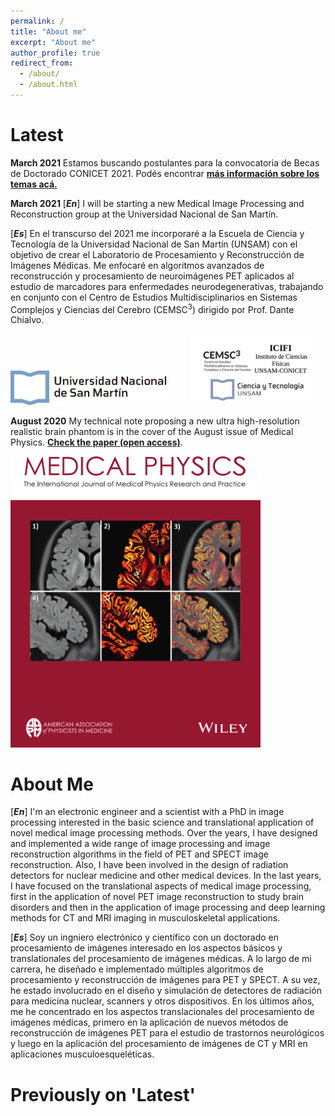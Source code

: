 ```yaml
---
permalink: /
title: "About me"
excerpt: "About me"
author_profile: true
redirect_from: 
  - /about/
  - /about.html
---
```



Latest
======
**March 2021** Estamos buscando postulantes para la convocatoria de Becas de Doctorado CONICET 2021. Podés encontrar [**más información sobre los temas acá.**](/people.md)

**March 2021** [**_En_**] I will be starting a new Medical Image Processing and Reconstruction group at the Universidad Nacional de 
San Martín.

[**_Es_**] En el transcurso del 2021 me incorporaré a la Escuela de Ciencia y Tecnología de la Universidad
Nacional de San Martín (UNSAM) con el objetivo de crear el Laboratorio de Procesamiento y Reconstrucción de Imágenes Médicas.
Me enfocaré en algoritmos avanzados de reconstrucción y procesamiento de neuroimágenes PET aplicados al estudio de marcadores 
para enfermedades neurodegenerativas, trabajando en conjunto con el Centro de Estudios Multidisciplinarios en Sistemas Complejos y 
Ciencias del Cerebro (CEMSC<sup>3</sup>) dirigido por Prof. Dante Chialvo.

<img src="../images/logo-unsam-2020.png" alt="UNSAM" width="250"/>    &nbsp;&nbsp;&nbsp;&nbsp;&nbsp;&nbsp;&nbsp;&nbsp;   <img src="../images/CEMSC3_logo.jpg" alt="CEMSC3" width="200"/>


**August 2020** My technical note proposing a new ultra high-resolution realistic brain phantom is in the cover of 
the August issue of Medical Physics. [**Check the paper (open access)**](https://doi.org/10.1002/mp.14218).

<img src="../images/CoverMedicalPhysics.png" width="400" />
<!---![Under Construction](../images/CoverMedicalPhysics.png)-->


About Me
======
[**_En_**] I'm an electronic engineer and a scientist with a PhD in image processing interested in the basic science and translational application of
 novel medical image processing methods. Over the years, I have designed and
implemented a wide range of image processing and image reconstruction algorithms
in the field of PET and SPECT image reconstruction. Also, I have been involved
in the design of radiation detectors for nuclear medicine and other medical
devices. In the last years, I have focused on the translational aspects of medical image processing, 
first in the application of novel PET image reconstruction to study brain disorders and then in 
the application of image processing and deep learning methods for CT and MRI imaging in 
musculoskeletal applications.

[**_Es_**] Soy un ingniero electrónico y científico con un doctorado en procesamiento de imágenes
interesado en los aspectos básicos y translationales del procesamiento de imágenes médicas. A lo largo de 
mi carrera, he diseñado e implementado múltiples algoritmos de procesamiento y reconstrucción de imágenes
 para PET y SPECT. A su vez, he estado involucrado en el diseño y simulación de detectores de radiación para medicina 
nuclear, scanners y otros dispositivos. En los últimos años, me he concentrado en los aspectos translacionales 
del procesamiento de imágenes médicas, primero en la aplicación de nuevos métodos de reconstrucción de imágenes 
PET para el estudio de trastornos neurológicos y luego en la aplicación del procesamiento de imágenes de CT y MRI 
en aplicaciones musculoesqueléticas.


Previously on 'Latest'
======

